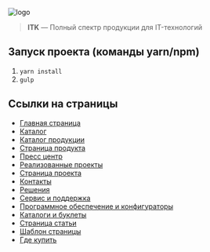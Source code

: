 ![logo](https://user-images.githubusercontent.com/29680214/119835840-dee39600-bf09-11eb-86fc-0baec7efbd6d.png)

> <strong>ITK</strong> — Полный спектр продукции для IT-технологий  

Запуск проекта (команды yarn/npm)
--------------------------------

1. `yarn install`
2. `gulp`

Ссылки на страницы
------------------

- [Главная страница](https://ilyatish.github.io/ITK)  
- [Каталог](https://ilyatish.github.io/ITK/catalog)  
- [Каталог продукции](https://ilyatish.github.io/ITK/products)  
- [Страница продукта](https://ilyatish.github.io/ITK/product)  
- [Пресс центр](https://ilyatish.github.io/ITK/presscenter)  
- [Реализованные проекты](https://ilyatish.github.io/ITK/projects)  
- [Страница проекта](https://ilyatish.github.io/ITK/project-article)  
- [Контакты](https://ilyatish.github.io/ITK/contacts)  
- [Решения](https://ilyatish.github.io/ITK/solutions)  
- [Сервис и поддержка](https://ilyatish.github.io/ITK/service)  
- [Программное обеспечение и конфигураторы](https://ilyatish.github.io/ITK/service-progs)  
- [Каталоги и буклеты](https://ilyatish.github.io/ITK/service-catalog)  
- [Страница статьи](https://ilyatish.github.io/ITK/article)  
- [Шаблон страницы](https://ilyatish.github.io/ITK/simplepage)
- [Где купить](https://ilyatish.github.io/ITK/where)
